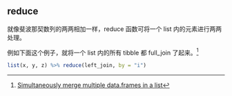 ## reduce
就像斐波那契数列的两两相加一样，reduce 函数可将一个 list 内的元素进行两两处理。

例如下面这个例子，就将一个 list 内的所有 tibble 都 full_join 了起来。[^1]
```r
list(x, y, z) %>% reduce(left_join, by = "i")
```



[^1]: [Simultaneously merge multiple data.frames in a list](https://stackoverflow.com/questions/8091303/simultaneously-merge-multiple-data-frames-in-a-list)